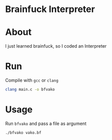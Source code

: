 # Brainfuck Interpreter
# About
I just learned brainfuck, so I coded an Interpreter

# Run
Compile with `gcc` or `clang`
```sh
clang main.c -o bfvako
```

# Usage
Run `bfvako` and pass a file as argument
```
./bfvako vako.bf
```
